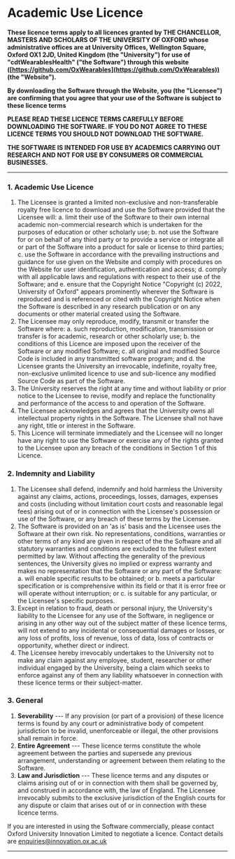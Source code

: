 Academic Use Licence
====================

**These licence terms apply to all licences granted by THE CHANCELLOR, MASTERS AND SCHOLARS OF THE UNIVERSITY OF OXFORD whose administrative offices are at University Offices, Wellington Square, Oxford OX1 2JD, United Kingdom (the "University") for use of "cdtWearablesHealth" ("the Software") through this website ([https://github.com/OxWearables](https://github.com/OxWearables)) (the "Website").**

**By downloading the Software through the Website, you (the "Licensee") are confirming that you agree that your use of the Software is subject to these licence terms**

**PLEASE READ THESE LICENCE TERMS CAREFULLY BEFORE DOWNLOADING THE SOFTWARE.  IF YOU DO NOT AGREE TO THESE LICENCE TERMS YOU SHOULD NOT DOWNLOAD THE SOFTWARE.**

**THE SOFTWARE IS INTENDED FOR USE BY ACADEMICS CARRYING OUT RESEARCH AND NOT FOR USE BY CONSUMERS OR COMMERCIAL BUSINESSES.**

---

### 1. Academic Use Licence

1. The Licensee is granted a limited non-exclusive and non-transferable royalty free licence to download and use the Software provided that the Licensee will:
    a. limit their use of the Software to their own internal academic non-commercial research which is undertaken for the purposes of education or other scholarly use;
    b. not use the Software for or on behalf of any third party or to provide a service or integrate all or part of the Software into a product for sale or license to third parties;
    c. use the Software in accordance with the prevailing instructions and guidance for use given on the Website and comply with procedures on the Website for user identification, authentication and access;
    d. comply with all applicable laws and regulations with respect to their use of the Software; and
    e. ensure that the Copyright Notice "Copyright (c) 2022, University of Oxford" appears prominently wherever the Software is reproduced and is referenced or cited with the Copyright Notice when the Software is described in any research publication or on any documents or other material created using the Software.
2. The Licensee may only reproduce, modify, transmit or transfer the Software where:
    a. such reproduction, modification, transmission or transfer is for academic, research or other scholarly use;
    b. the conditions of this Licence are imposed upon the receiver of the Software or any modified Software;
    c. all original and modified Source Code is included in any transmitted software program; and
    d. the Licensee grants the University an irrevocable, indefinite, royalty free, non-exclusive unlimited licence to use and sub-licence any modified Source Code as part of the Software.
3. The University reserves the right at any time and without liability or prior notice to the Licensee to revise, modify and replace the functionality and performance of the access to and operation of the Software.
4. The Licensee acknowledges and agrees that the University owns all intellectual property rights in the Software.  The Licensee shall not have any right, title or interest in the Software.
5. This Licence will terminate immediately and the Licensee will no longer have any right to use the Software or exercise any of the rights granted to the Licensee upon any breach of the conditions in Section 1 of this Licence.

### 2. Indemnity and Liability

1. The Licensee shall defend, indemnify and hold harmless the University against any claims, actions, proceedings, losses, damages, expenses and costs (including without limitation court costs and reasonable legal fees) arising out of or in connection with the Licensee's possession or use of the Software, or any breach of these terms by the Licensee.
2. The Software is provided on an 'as is' basis and the Licensee uses the Software at their own risk. No representations, conditions, warranties or other terms of any kind are given in respect of the the Software and all statutory warranties and conditions are excluded to the fullest extent permitted by law. Without affecting the generality of the previous sentences, the University gives no implied or express warranty and makes no representation that the Software or any part of the Software:
    a. will enable specific results to be obtained; or
    b. meets a particular specification or is comprehensive within its field or that it is error free or will operate without interruption; or
    c. is suitable for any particular, or the Licensee's specific purposes.
3. Except in relation to fraud, death or personal injury, the University's liability to the Licensee for any use of the Software, in negligence or arising in any other way out of the subject matter of these licence terms, will not extend to any incidental or consequential damages or losses, or any loss of profits, loss of revenue, loss of data, loss of contracts or opportunity, whether direct or indirect.
4. The Licensee hereby irrevocably undertakes to the University not to make any claim against any employee, student, researcher or other individual engaged by the University, being a claim which seeks to enforce against any of them any liability whatsoever in connection with these licence terms or their subject-matter.

### 3. General

1. **Severability** --- If any provision (or part of a provision) of these licence terms is found by any court or administrative body of competent jurisdiction to be invalid, unenforceable or illegal, the other provisions shall remain in force.
2. **Entire Agreement** --- These licence terms constitute the whole agreement between the parties and supersede any previous arrangement, understanding or agreement between them relating to the Software.
3. **Law and Jurisdiction** --- These licence terms and any disputes or claims arising out of or in connection with them shall be governed by, and construed in accordance with, the law of England. The Licensee irrevocably submits to the exclusive jurisdiction of the English courts for any dispute or claim that arises out of or in connection with these licence terms.

If you are interested in using the Software commercially, please contact Oxford University Innovation Limited to negotiate a licence. Contact details are [enquiries@innovation.ox.ac.uk](mailto:enquiries@innovation.ox.ac.uk)

---
